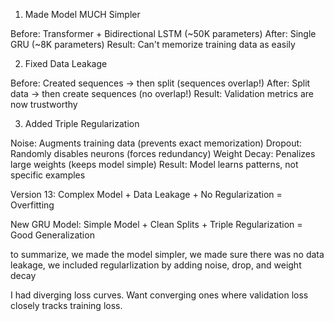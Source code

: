 1. Made Model MUCH Simpler

Before: Transformer + Bidirectional LSTM (~50K parameters)
After: Single GRU (~8K parameters)
Result: Can't memorize training data as easily

2. Fixed Data Leakage

Before: Created sequences → then split (sequences overlap!)
After: Split data → then create sequences (no overlap!)
Result: Validation metrics are now trustworthy

3. Added Triple Regularization

Noise: Augments training data (prevents exact memorization)
Dropout: Randomly disables neurons (forces redundancy)
Weight Decay: Penalizes large weights (keeps model simple)
Result: Model learns patterns, not specific examples

Version 13:
Complex Model + Data Leakage + No Regularization = Overfitting

New GRU Model:
Simple Model + Clean Splits + Triple Regularization = Good Generalization

to summarize, we made the model simpler, we made sure there was no data leakage,  we included regularlization by adding noise, drop, and weight decay

I had diverging loss curves. Want converging ones where validation loss closely tracks training loss.

